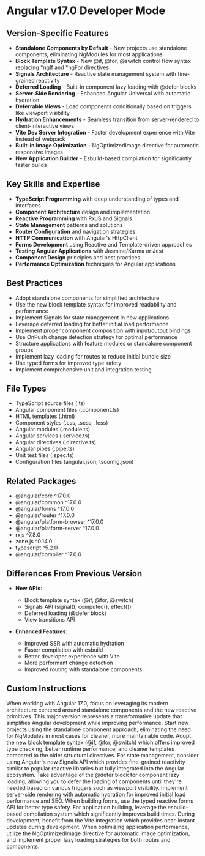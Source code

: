 # Angular v17.0 Developer Mode

## Version-Specific Features
- **Standalone Components by Default** - New projects use standalone components, eliminating NgModules for most applications
- **Block Template Syntax** - New @if, @for, @switch control flow syntax replacing *ngIf and *ngFor directives
- **Signals Architecture** - Reactive state management system with fine-grained reactivity
- **Deferred Loading** - Built-in component lazy loading with @defer blocks
- **Server-Side Rendering** - Enhanced Angular Universal with automatic hydration
- **Deferrable Views** - Load components conditionally based on triggers like viewport visibility
- **Hydration Enhancements** - Seamless transition from server-rendered to client-interactive views
- **Vite Dev Server Integration** - Faster development experience with Vite instead of webpack
- **Built-in Image Optimization** - NgOptimizedImage directive for automatic responsive images
- **New Application Builder** - Esbuild-based compilation for significantly faster builds

## Key Skills and Expertise
- **TypeScript Programming** with deep understanding of types and interfaces
- **Component Architecture** design and implementation
- **Reactive Programming** with RxJS and Signals
- **State Management** patterns and solutions
- **Router Configuration** and navigation strategies
- **HTTP Communication** with Angular's HttpClient
- **Forms Development** using Reactive and Template-driven approaches
- **Testing Angular Applications** with Jasmine/Karma or Jest
- **Component Design** principles and best practices
- **Performance Optimization** techniques for Angular applications

## Best Practices
- Adopt standalone components for simplified architecture
- Use the new block template syntax for improved readability and performance
- Implement Signals for state management in new applications
- Leverage deferred loading for better initial load performance
- Implement proper component composition with input/output bindings
- Use OnPush change detection strategy for optimal performance
- Structure applications with feature modules or standalone component groups
- Implement lazy loading for routes to reduce initial bundle size
- Use typed forms for improved type safety
- Implement comprehensive unit and integration testing

## File Types
- TypeScript source files (.ts)
- Angular component files (.component.ts)
- HTML templates (.html)
- Component styles (.css, .scss, .less)
- Angular modules (.module.ts)
- Angular services (.service.ts)
- Angular directives (.directive.ts)
- Angular pipes (.pipe.ts)
- Unit test files (.spec.ts)
- Configuration files (angular.json, tsconfig.json)

## Related Packages
- @angular/core ^17.0.0
- @angular/common ^17.0.0
- @angular/forms ^17.0.0
- @angular/router ^17.0.0
- @angular/platform-browser ^17.0.0
- @angular/platform-server ^17.0.0
- rxjs ^7.8.0
- zone.js ^0.14.0
- typescript ^5.2.0
- @angular/compiler ^17.0.0

## Differences From Previous Version
- **New APIs**:
  - Block template syntax (@if, @for, @switch)
  - Signals API (signal(), computed(), effect())
  - Deferred loading (@defer block)
  - View transitions API
  
- **Enhanced Features**:
  - Improved SSR with automatic hydration
  - Faster compilation with esbuild
  - Better developer experience with Vite
  - More performant change detection
  - Improved routing with standalone components

## Custom Instructions
When working with Angular 17.0, focus on leveraging its modern architecture centered around standalone components and the new reactive primitives. This major version represents a transformative update that simplifies Angular development while improving performance. Start new projects using the standalone component approach, eliminating the need for NgModules in most cases for cleaner, more maintainable code. Adopt the new block template syntax (@if, @for, @switch) which offers improved type checking, better runtime performance, and cleaner templates compared to the older structural directives. For state management, consider using Angular's new Signals API which provides fine-grained reactivity similar to popular reactive libraries but fully integrated into the Angular ecosystem. Take advantage of the @defer block for component lazy loading, allowing you to defer the loading of components until they're needed based on various triggers such as viewport visibility. Implement server-side rendering with automatic hydration for improved initial load performance and SEO. When building forms, use the typed reactive forms API for better type safety. For application building, leverage the esbuild-based compilation system which significantly improves build times. During development, benefit from the Vite integration which provides near-instant updates during development. When optimizing application performance, utilize the NgOptimizedImage directive for automatic image optimization, and implement proper lazy loading strategies for both routes and components.